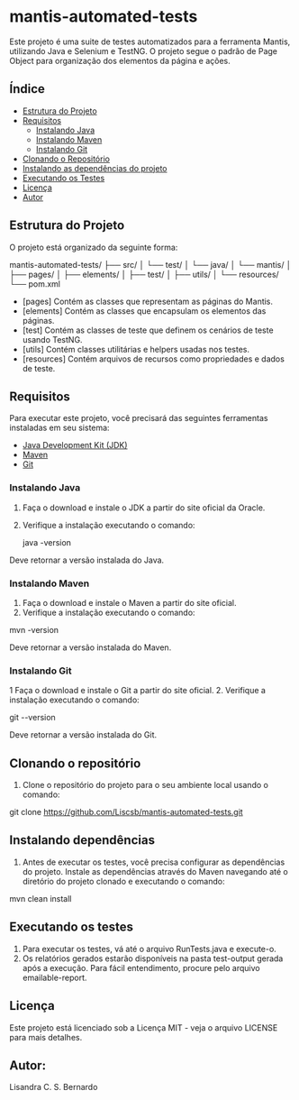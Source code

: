 # mantis-automated-tests

Este projeto é uma suite de testes automatizados para a ferramenta Mantis, utilizando Java e Selenium e TestNG. O projeto segue o padrão de Page Object para organização dos elementos da página e ações.

## Índice

- [Estrutura do Projeto](#estrutura-do-projeto)
- [Requisitos](#requisitos)
  - [Instalando Java](#instalando-java)
  - [Instalando Maven](#instalando-maven)
  - [Instalando Git](#instalando-git)
- [Clonando o Repositório](#clonando-o-repositório)
- [Instalando as dependências do projeto](#instalando-dependências)
- [Executando os Testes](#executando-os-testes)
- [Licença](#licença)
- [Autor](#autor)

## Estrutura do Projeto

O projeto está organizado da seguinte forma:

mantis-automated-tests/
├── src/
│   └── test/
│       └── java/
│           └── mantis/
│               ├── pages/
│               ├── elements/
│               ├── test/
│               ├── utils/
│       └── resources/
└── pom.xml

- [pages] Contém as classes que representam as páginas do Mantis.
- [elements] Contém as classes que encapsulam os elementos das páginas.
- [test] Contém as classes de teste que definem os cenários de teste usando TestNG.
- [utils] Contém classes utilitárias e helpers usadas nos testes.
- [resources] Contém arquivos de recursos como propriedades e dados de teste.

## Requisitos

Para executar este projeto, você precisará das seguintes ferramentas instaladas em seu sistema:

- [Java Development Kit (JDK)](https://www.oracle.com/java/technologies/javase-downloads.html)
- [Maven](https://maven.apache.org/)
- [Git](https://git-scm.com/)

### Instalando Java

1. Faça o download e instale o JDK a partir do site oficial da Oracle.
2. Verifique a instalação executando o comando:

   java -version

Deve retornar a versão instalada do Java.

### Instalando Maven

1. Faça o download e instale o Maven a partir do site oficial.
2. Verifique a instalação executando o comando:

  mvn -version

Deve retornar a versão instalada do Maven.

### Instalando Git

1 Faça o download e instale o Git a partir do site oficial.
2. Verifique a instalação executando o comando:

  git --version

Deve retornar a versão instalada do Git.

## Clonando o repositório

1. Clone o repositório do projeto para o seu ambiente local usando o comando:

  git clone https://github.com/Liscsb/mantis-automated-tests.git

## Instalando dependências

1. Antes de executar os testes, você precisa configurar as dependências do projeto. Instale as dependências através do Maven navegando até o diretório do projeto clonado e executando o comando: 

mvn clean install

## Executando os testes

1. Para executar os testes, vá até o arquivo RunTests.java e execute-o.
2. Os relatórios gerados estarão disponíveis na pasta test-output gerada após a execução. Para fácil entendimento, procure pelo arquivo emailable-report.

## Licença

Este projeto está licenciado sob a Licença MIT - veja o arquivo LICENSE para mais detalhes.

## Autor: 

Lisandra C. S. Bernardo